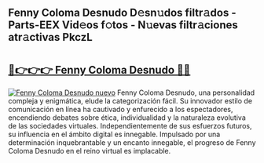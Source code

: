 ## Fenny Coloma Desnudo D𝚎sn𝚞dos filtr𝚊dos - Parts-EEX Vid𝚎os f𝚘tos - N𝚞evas filtr𝚊ciones atr𝚊ctivas PkczL

# <h2><a href="http://mb2udh.tromn.icu/?c=Fenny+Coloma+Desnudo">🔗👉👉👉 Fenny Coloma Desnudo 🔗🔗</a></h2>

[![Fenny Coloma Desnudo nuevo](https://i.imgur.com/pEAQMta.gif)](http://mb2udh.tromn.icu/?c=Fenny+Coloma+Desnudo)
Fenny Coloma Desnudo, una personalidad compleja y enigmática, elude la categorización fácil. Su innovador estilo de comunicación en línea ha cautivado y enfurecido a los espectadores, encendiendo debates sobre ética, individualidad y la naturaleza evolutiva de las sociedades virtuales. Independientemente de sus esfuerzos futuros, su influencia en el ámbito digital es innegable. Impulsado por una determinación inquebrantable y un encanto innegable, el progreso de Fenny Coloma Desnudo en el reino virtual es implacable.
